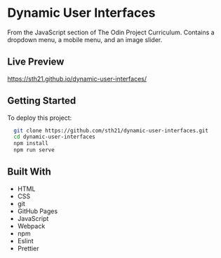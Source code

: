 # Dynamic User Interfaces

From the JavaScript section of The Odin Project Curriculum.
Contains a dropdown menu, a mobile menu, and an image slider.

## Live Preview

https://sth21.github.io/dynamic-user-interfaces/

## Getting Started

To deploy this project:

```bash
  git clone https://github.com/sth21/dynamic-user-interfaces.git
  cd dynamic-user-interfaces
  npm install
  npm run serve
```

## Built With

- HTML
- CSS
- git
- GitHub Pages
- JavaScript
- Webpack
- npm
- Eslint
- Prettier
